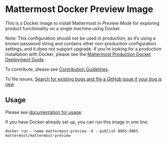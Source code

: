 # Mattermost Docker Preview Image

This is a Docker image to install Mattermost in *Preview Mode* for exploring product functionality on a single machine using Docker.

Note: This configuration should not be used in production, as it’s using a known password string and contains other non-production configuration settings, and it does not support upgrade. If you’re looking for a production installation with Docker, please see the [Mattermost Production Docker Deployment Guide](http://docs.mattermost.com/install/prod-docker.html).

To contribute, please see [Contribution Guidelines](https://docs.mattermost.com/developer/contribution-guide.html).

To file issues, [Search for existing bugs and file a GitHub issue if your bug is new](https://www.mattermost.org/filing-issues/)

## Usage

Please see [documentation for usage](http://docs.mattermost.com/install/docker-local-machine.html).

If you have Docker already set up, you can run this image in one line:

```
docker run --name mattermost-preview -d --publish 8065:8065 mattermost/mattermost-preview
```
